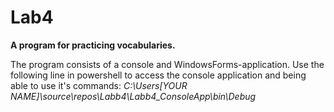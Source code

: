 # Lab4
**A program for practicing vocabularies.**

The program consists of a console and WindowsForms-application. 
Use the following line in powershell to access the console application and being able to use it's commands:
*C:\Users\[YOUR NAME]\source\repos\Labb4\Labb4_ConsoleApp\bin\Debug*


